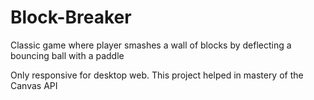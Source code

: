 # Block-Breaker
Classic game where player smashes a wall of blocks by deflecting a bouncing ball with a paddle

Only responsive for desktop web. This project helped in mastery of the Canvas API
